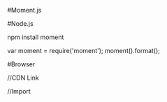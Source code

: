 #Moment.js

#Node.js

npm install moment

var moment = require('moment');
moment().format();


#Browser

//CDN Link
<script src="https://cdnjs.cloudflare.com/ajax/libs/moment.js/2.24.0/moment-with-locales.min.js"></script>

//Import
<script src="moment.js"></script>


<script>
    //language, Swedish
    moment.locale("sv");
    //Date in the context of the user's local time 
    moment().format();
</script>